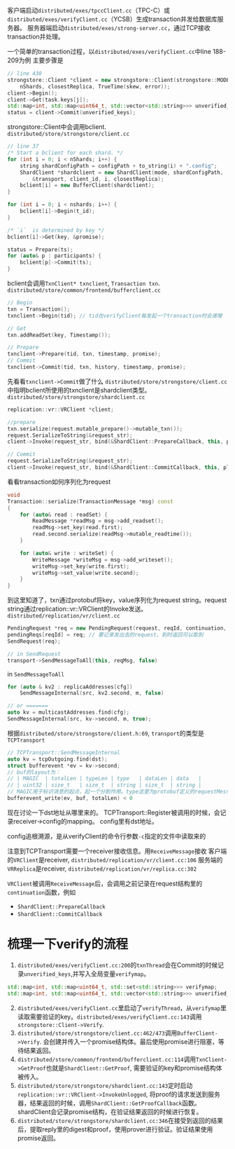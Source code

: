 客户端启动`distributed/exes/tpccClient.cc`（TPC-C）或`distributed/exes/verifyClient.cc`（YCSB）生成transaction并发给数据库服务器。
服务器端启动`distributed/exes/strong-server.cc`，通过TCP接收transaction并处理。


一个简单的transaction过程，以`distributed/exes/verifyClient.cc`中line 188-209为例
主要步骤是
```C++
// line 430
strongstore::Client *client = new strongstore::Client(strongstore::MODE_OCC, configPath,
    nShards, closestReplica, TrueTime(skew, error));
client->Begin();
client->Get(task.keys[j]);
std::map<int, std::map<uint64_t, std::vector<std::string>>> unverified_keys;
status = client->Commit(unverified_keys);
```

strongstore::Client中会调用bclient. `distributed/store/strongstore/client.cc`
```C++
// line 37
/* Start a bclient for each shard. */
for (int i = 0; i < nShards; i++) {
    string shardConfigPath = configPath + to_string(i) + ".config";
    ShardClient *shardclient = new ShardClient(mode, shardConfigPath,
        &transport, client_id, i, closestReplica);
    bclient[i] = new BufferClient(shardclient);
}

for (int i = 0; i < nshards; i++) {
    bclient[i]->Begin(t_id);
}

/* `i`  is determined by key */
bclient[i]->Get(key, &promise);

status = Prepare(ts);
for (auto& p : participants) {
    bclient[p]->Commit(ts);
}
```


bclient会调用`TxnClient* txnclient`, `Transaction txn`. `distributed/store/common/frontend/bufferclient.cc`

```C++
// Begin
txn = Transaction();
txnclient->Begin(tid); // tid在verifyClient每发起一个transaction时会递增

// Get
txn.addReadSet(key, Timestamp());

// Prepare
txnclient->Prepare(tid, txn, timestamp, promise);
// Commit
txnclient->Commit(tid, txn, history, timestamp, promise);
```

先看看`txnclient->Commit`做了什么
`distributed/store/strongstore/client.cc`中指明bclient所使用的txnclient是shardclient类型。
`distributed/store/strongstore/shardclient.cc`
```C++
replication::vr::VRClient *client;

//prepare
txn.serialize(request.mutable_prepare()->mutable_txn());
request.SerializeToString(&request_str);
client->Invoke(request_str, bind(&ShardClient::PrepareCallback, this, placeholders::_1, placeholders::_2));

// Commit
request.SerializeToString(&request_str);
client->Invoke(request_str, bind(&ShardClient::CommitCallback, this, placeholders::_1, placeholders::_2));
```

看看transaction如何序列化为request
```C++
void
Transaction::serialize(TransactionMessage *msg) const
{
    for (auto& read : readSet) {
        ReadMessage *readMsg = msg->add_readset();
        readMsg->set_key(read.first);
        read.second.serialize(readMsg->mutable_readtime());
    }

    for (auto& write : writeSet) {
        WriteMessage *writeMsg = msg->add_writeset();
        writeMsg->set_key(write.first);
        writeMsg->set_value(write.second);
    }
}
```

到这里知道了，txn通过protobuf将key，value序列化为request string。request string通过replication::vr::VRClient的Invoke发送。
`distributed/replication/vr/client.cc`
```C++
PendingRequest *req = new PendingRequest(request, reqId, continuation, timer);
pendingReqs[reqId] = req; // 要记录发出去的request，到时返回可以取到
SendRequest(req);
```
```C++
// in SendRequest
transport->SendMessageToAll(this, reqMsg, false)
```
in `SendMessageToAll`
```C++
for (auto & kv2 : replicaAddresses[cfg])
    SendMessageInternal(src, kv2.second, m, false)

// or =======
auto kv = multicastAddresses.find(cfg);
SendMessageInternal(src, kv->second, m, true);
```
根据`distributed/store/strongstore/client.h:69`, `transport`的类型是`TCPTransport`

```C++
// TCPTransport::SendMessageInternal
auto kv = tcpOutgoing.find(dst);
struct bufferevent *ev = kv->second;
// buf的layout为：
// | MAGIC  | totalLen | typeLen | type   | dataLen | data   |
// | uint32 | size_t   | size_t  | string | size_t  | string |
// MAGIC用于标识消息的起点，起一个分割作用。type这里为protobuf定义的requestMessage
bufferevent_write(ev, buf, totalLen) < 0
```

现在讨论一下dst地址从哪里来的。
TCPTransport::Register被调用的时候，会记录receiver->config的mapping。
config里有dst地址。

config追根溯源，是从verifyClient的命令行参数`-c`指定的文件中读取来的



注意到TCPTransport需要一个receiver接收信息。用`ReceiveMessage`接收
客户端的`VRClient`是receiver, `distributed/replication/vr/client.cc:106`
服务端的`VRReplica`是receiver, `distributed/replication/vr/replica.cc:302`

`VRClient`被调用`ReceiveMessage`后，会调用之前记录在request结构里的`continuation`函数，例如
- `ShardClient::PrepareCallback`
- `ShardClient::CommitCallback`




# 梳理一下verify的流程
1. `distributed/exes/verifyClient.cc:200`的`txnThread`会在Commit的时候记录`unverified_keys`,并写入全局变量`verifymap`。
```C++
std::map<int, std::map<uint64_t, std::set<std::string>>> verifymap;
std::map<int, std::map<uint64_t, std::vector<std::string>>> unverified_keys;
```
2. `distributed/exes/verifyClient.cc`里启动了`verifyThread`，从`verifymap`里读取需要验证的key。`distributed/exes/verifyClient.cc:143`调用`strongstore::Client->Verify`.
3. `distributed/store/strongstore/client.cc:462/473`调用`BufferClient->Verify`. 会创建并传入一个promise结构体。最后使用promise进行阻塞，等待结果返回。
4. `distributed/store/common/frontend/bufferclient.cc:114`调用`TxnClient->GetProof`也就是`ShardClient::GetProof`, 需要验证的key和promise结构体被传入。
5. `distributed/store/strongstore/shardclient.cc:143`定时启动`replication::vr::VRClient->InvokeUnlogged`, 将proof的请求发送到服务器，结果返回的时候，调用`ShardClient::GetProofCallback`函数。shardClient会记录promise结构，在验证结果返回的时候进行恢复。
6. `distributed/store/strongstore/shardclient.cc:346`在接受到返回的结果后，提取reply里的digest和proof，使用prover进行验证。验证结果使用promise返回。